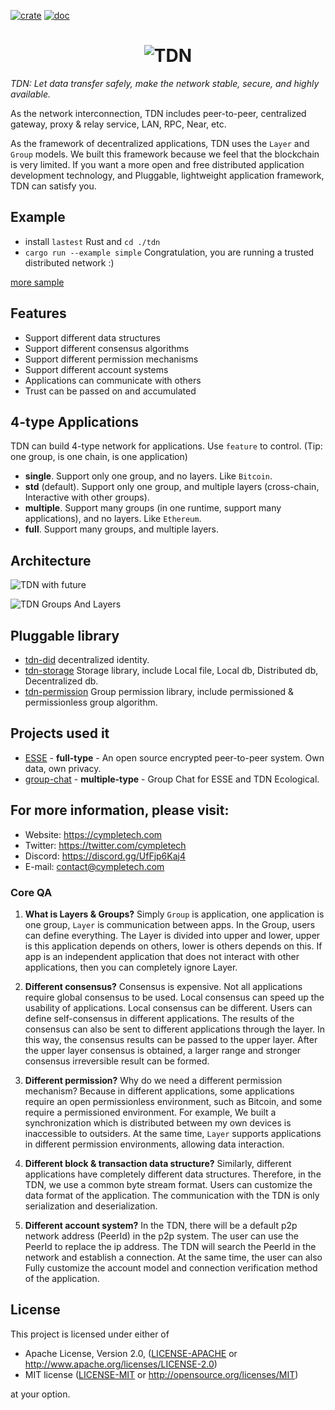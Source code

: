 [![crate](https://img.shields.io/badge/crates.io-v0.6.2-green.svg)](https://crates.io/crates/tdn) [![doc](https://img.shields.io/badge/docs.rs-v0.6.2-blue.svg)](https://docs.rs/tdn)

<h1 align="center"><img src="https://cympletech.com/logo/tdn_words.png" alt="TDN"></h1>

*TDN: Let data transfer safely, make the network stable, secure, and highly available.*

As the network interconnection, TDN includes peer-to-peer, centralized gateway, proxy & relay service, LAN, RPC, Near, etc.

As the framework of decentralized applications, TDN uses the `Layer` and `Group` models. We built this framework because we feel that the blockchain is very limited. If you want a more open and free distributed application development technology, and Pluggable, lightweight application framework, TDN can satisfy you.

## Example
- install `lastest` Rust and `cd ./tdn`
- `cargo run --example simple` Congratulation, you are running a trusted distributed network :)

[more sample](./tdn/examples)

## Features
- Support different data structures
- Support different consensus algorithms
- Support different permission mechanisms
- Support different account systems
- Applications can communicate with others
- Trust can be passed on and accumulated

## 4-type Applications
TDN can build 4-type network for applications.
Use `feature` to control. (Tip: one group, is one chain, is one application)

- **single**. Support only one group, and no layers. Like `Bitcoin`.
- **std** (default). Support only one group, and multiple layers (cross-chain, Interactive with other groups).
- **multiple**. Support many groups (in one runtime, support many applications), and no layers. Like `Ethereum`.
- **full**. Support many groups, and multiple layers.

## Architecture
![TDN with future](https://cympletech.com/images/TDN_future.jpg)

![TDN Groups And Layers](https://cympletech.com/images/TDN_groups_layers.jpg)

## Pluggable library
- [tdn-did](./did) decentralized identity.
- [tdn-storage](./storage) Storage library, include Local file, Local db, Distributed db, Decentralized db.
- [tdn-permission](https://github.com/cympletech/tdn-permission) Group permission library, include permissioned & permissionless group algorithm.

## Projects used it
- [ESSE](https://github.com/CympleTech/esse) - **full-type** - An open source encrypted peer-to-peer system. Own data, own privacy.
- [group-chat](https://github.com/CympleTech/group-chat) - **multiple-type** - Group Chat for ESSE and TDN Ecological.

## For more information, please visit:
- Website: https://cympletech.com
- Twitter: https://twitter.com/cympletech
- Discord: https://discord.gg/UfFjp6Kaj4
- E-mail: contact@cympletech.com

### Core QA
1. **What is Layers & Groups?**
Simply `Group` is application, one application is one group, `Layer` is communication between apps. In the Group, users can define everything. The Layer is divided into upper and lower, upper is this application depends on others, lower is others depends on this. If app is an independent application that does not interact with other applications, then you can completely ignore Layer.

2. **Different consensus?**
Consensus is expensive. Not all applications require global consensus to be used. Local consensus can speed up the usability of applications. Local consensus can be different. Users can define self-consensus in different applications. The results of the consensus can also be sent to different applications through the layer. In this way, the consensus results can be passed to the upper layer. After the upper layer consensus is obtained, a larger range and stronger consensus irreversible result can be formed.

3. **Different permission?**
Why do we need a different permission mechanism? Because in different applications, some applications require an open permissionless environment, such as Bitcoin, and some require a permissioned environment. For example, We built a synchronization which is distributed between my own devices is inaccessible to outsiders. At the same time, `Layer` supports applications in different permission environments, allowing data interaction.

4. **Different block & transaction data structure?**
Similarly, different applications have completely different data structures. Therefore, in the TDN, we use a common byte stream format. Users can customize the data format of the application. The communication with the TDN is only serialization and deserialization.

5. **Different account system?**
In the TDN, there will be a default p2p network address (PeerId) in the p2p system. The user can use the PeerId to replace the ip address. The TDN will search the PeerId in the network and establish a connection. At the same time, the user can also Fully customize the account model and connection verification method of the application.

## License

This project is licensed under either of

 * Apache License, Version 2.0, ([LICENSE-APACHE](LICENSE-APACHE) or
   http://www.apache.org/licenses/LICENSE-2.0)
 * MIT license ([LICENSE-MIT](LICENSE-MIT) or
   http://opensource.org/licenses/MIT)

at your option.
